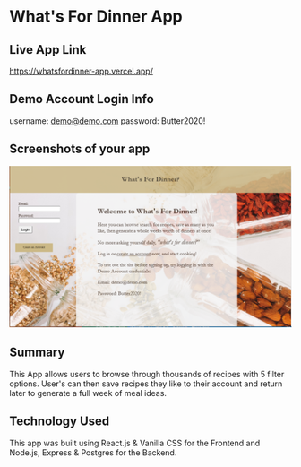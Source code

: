 # What's For Dinner App

## Live App Link

https://whatsfordinner-app.vercel.app/

## Demo Account Login Info

username: demo@demo.com
password: Butter2020!

## Screenshots of your app
![Landing Page Screenshot](/src/images/screenshots/landingpage.png?raw=true "Landing Page")

## Summary

This App allows users to browse through thousands of recipes with 5 filter options. User's can then save recipes they like to their account and return later to generate a full week of meal ideas.

## Technology Used

This app was built using React.js & Vanilla CSS for the Frontend and Node.js, Express & Postgres for the Backend.
